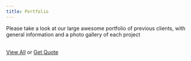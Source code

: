 ```yaml
---
title: Portfolio
---
```


<div class="promo2 rt-center">
  <p>Please take a look at our large awesome portfolio of previous clients, with general information and a photo gallery of each project</p>
</div>

<br />

<div class="rt-center">
 <a href="#" class="readon"><span><span class="fa fa-eye"></span> <span>View All</span></span></a> or <a href="#" class="readon"><span><span class="fa fa-info-circle"></span> <span>Get Quote</span></span></a>
</div>